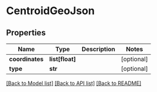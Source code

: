 # CentroidGeoJson

## Properties
Name | Type | Description | Notes
------------ | ------------- | ------------- | -------------
**coordinates** | **list[float]** |  | [optional] 
**type** | **str** |  | [optional] 

[[Back to Model list]](../README.md#documentation-for-models) [[Back to API list]](../README.md#documentation-for-api-endpoints) [[Back to README]](../README.md)

